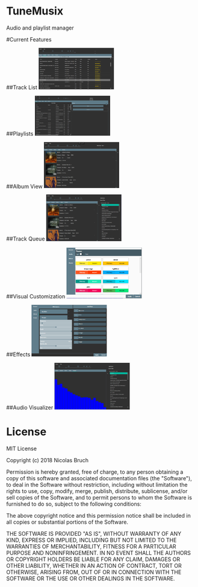 # TuneMusix
Audio and playlist manager

#Current Features

##Track List
<img src="Docs/tracklist.png" width="200"/>

##Playlists
<img src="Docs/playlists.png" width="200"/>

##Album View
<img src="Docs/albumlist.png" width="200"/>

##Track Queue 
<img src="Docs/albumandqueue.png" width="200"/>

##Visual Customization
<img src="Docs/visualcustomization.png" width="200"/>

##Effects
<img src="Docs/effectqueue.png" width="200"/>

##Audio Visualizer
<img src="Docs/visualizer.png" width="200"/>


# License

MIT License

Copyright (c) 2018 Nicolas Bruch

Permission is hereby granted, free of charge, to any person obtaining a copy
of this software and associated documentation files (the "Software"), to deal
in the Software without restriction, including without limitation the rights
to use, copy, modify, merge, publish, distribute, sublicense, and/or sell
copies of the Software, and to permit persons to whom the Software is
furnished to do so, subject to the following conditions:

The above copyright notice and this permission notice shall be included in all
copies or substantial portions of the Software.

THE SOFTWARE IS PROVIDED "AS IS", WITHOUT WARRANTY OF ANY KIND, EXPRESS OR
IMPLIED, INCLUDING BUT NOT LIMITED TO THE WARRANTIES OF MERCHANTABILITY,
FITNESS FOR A PARTICULAR PURPOSE AND NONINFRINGEMENT. IN NO EVENT SHALL THE
AUTHORS OR COPYRIGHT HOLDERS BE LIABLE FOR ANY CLAIM, DAMAGES OR OTHER
LIABILITY, WHETHER IN AN ACTION OF CONTRACT, TORT OR OTHERWISE, ARISING FROM,
OUT OF OR IN CONNECTION WITH THE SOFTWARE OR THE USE OR OTHER DEALINGS IN THE
SOFTWARE.
